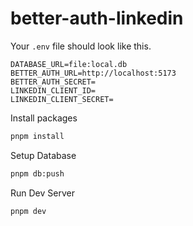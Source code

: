 # better-auth-linkedin

Your `.env` file should look like this.

```
DATABASE_URL=file:local.db
BETTER_AUTH_URL=http://localhost:5173
BETTER_AUTH_SECRET=
LINKEDIN_CLIENT_ID=
LINKEDIN_CLIENT_SECRET=
```

Install packages

```bash
pnpm install
```

Setup Database

```bash
pnpm db:push
```

Run Dev Server

```bash
pnpm dev
```
